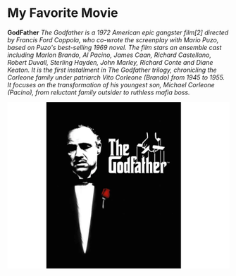 # My Favorite Movie

**GodFather**
*The Godfather is a 1972 American epic gangster film[2] directed by Francis Ford Coppola, who co-wrote the screenplay with Mario Puzo, based on Puzo's best-selling 1969 novel. The film stars an ensemble cast including Marlon Brando, Al Pacino, James Caan, Richard Castellano, Robert Duvall, Sterling Hayden, John Marley, Richard Conte and Diane Keaton. It is the first installment in The Godfather trilogy, chronicling the Corleone family under patriarch Vito Corleone (Brando) from 1945 to 1955. It focuses on the transformation of his youngest son, Michael Corleone (Pacino), from reluctant family outsider to ruthless mafia boss.*

![Godfather](Godfather.png)
